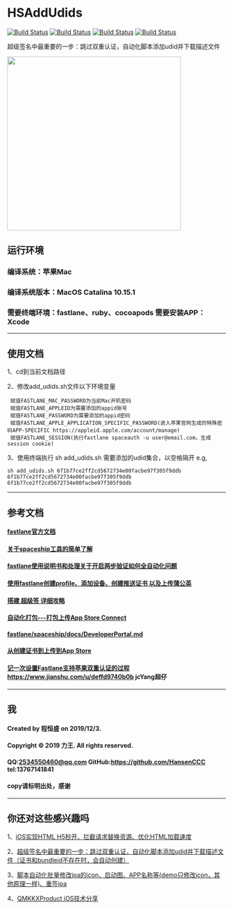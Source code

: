 # HSAddUdids

[![Build Status](https://img.shields.io/badge/Github-HSAddUdids-brightgreen.svg)](https://github.com/HansenCCC/HSAddUdids)
[![Build Status](https://img.shields.io/badge/platform-shell-orange.svg)](https://github.com/HansenCCC/HSAddUdids)
[![Build Status](https://img.shields.io/badge/HansenCCC-Github-blue.svg)](https://github.com/HansenCCC)
[![Build Status](https://img.shields.io/badge/HansenCCC-知乎-lightgrey.svg)](https://www.zhihu.com/people/EngCCC)

超级签名中最重要的一步：跳过双重认证，自动化脚本添加udid并下载描述文件

<img src="http://i1.fuimg.com/737869/cddf877e0fc27b5e.png"  width="400">

## 运行环境
### 编译系统：苹果Mac
### 编译系统版本：MacOS Catalina 10.15.1
### 需要终端环境：fastlane、ruby、cocoapods 需要安装APP：Xcode
***

## 使用文档
1、cd到当前文档路径

2、修改add_udids.sh文件以下环境变量
   ```
    赋值FASTLANE_MAC_PASSWORD为当前Mac开机密码
    赋值FASTLANE_APPLEID为需要添加的appid账号
    赋值FASTLANE_PASSWORD为需要添加的appid密码
    赋值FASTLANE_APPLE_APPLICATION_SPECIFIC_PASSWORD(进入苹果官网生成的特殊密码APP-SPECIFIC https://appleid.apple.com/account/manage)
    赋值FASTLANE_SESSION(执行fastlane spaceauth -u user@email.com，生成session cookie)
```

3、使用终端执行 sh add_udids.sh 需要添加的udid集合，以空格隔开
    e.g,
```
sh add_udids.sh 6f1b77ce2ff2cd5672734e00facbe97f305f9ddb 6f1b77ce2ff2cd5672734e00facbe97f305f9ddb 6f1b77ce2ff2cd5672734e00facbe97f305f9ddb
```


***
## 参考文档
#### [fastlane官方文档](https://docs.fastlane.tools/ "fastlane官方文档")
#### [关于spaceship工具的简单了解](https://www.jianshu.com/p/1d63bfef1738 "关于spaceship工具的简单了解")
#### [fastlane使用说明书和处理关于开启两步验证如何全自动化问题](https://www.jianshu.com/p/19ae8cc865b0 "fastlane使用说明书和处理关于开启两步验证如何全自动化问题")
#### [使用fastlane创建profile、添加设备、创建推送证书 以及上传蒲公英](https://www.jianshu.com/p/2defceba2761 "使用fastlane创建profile、添加设备、创建推送证书 以及上传蒲公英")
#### [搭建 超级签 详细攻略](https://blog.csdn.net/LiaoQuesg/article/details/101219984  "搭建 超级签 详细攻略")
#### [自动化打包---打包上传App Store Connect](https://www.jianshu.com/p/16e0d9b8e7ca "自动化打包---打包上传App Store Connect")
#### [fastlane/spaceship/docs/DeveloperPortal.md](https://github.com/fastlane/fastlane/blob/master/spaceship/docs/DeveloperPortal.md "fastlane/spaceship/docs/DeveloperPortal.md")
#### [从创建证书到上传到App Store](https://www.jianshu.com/p/db52889f20d0 "Fastlane从创建证书到上传到App Store")
#### [记一次设置Fastlane支持苹果双重认证的过程](https://www.jianshu.com/p/665efd203259 "记一次设置Fastlane支持苹果双重认证的过程") https://www.jianshu.com/u/deffd9740b0b jcYang超仔
***



## 我
#### Created by 程恒盛 on 2019/12/3.
#### Copyright © 2019 力王. All rights reserved.
#### QQ:2534550460@qq.com  GitHub:https://github.com/HansenCCC  tel:13767141841
#### copy请标明出处，感谢

------------

## 你还对这些感兴趣吗

1、[iOS实现HTML H5秒开、拦截请求替换资源、优化HTML加载速度][1]

2、[超级签名中最重要的一步：跳过双重认证，自动化脚本添加udid并下载描述文件（证书和bundleid不存在时，会自动创建）][2]

3、[脚本自动化批量修改ipa的icon、启动图、APP名称等(demo只修改icon，其他原理一样)、重签ipa][3]

4、[QMKKXProduct iOS技术分享][4]


  [1]: https://github.com/HansenCCC/KKQuickDraw
  [2]: https://github.com/HansenCCC/HSAddUdids
  [3]: https://github.com/HansenCCC/HSIPAReplaceIcon
  [4]: https://github.com/HansenCCC/QMKKXProduct

